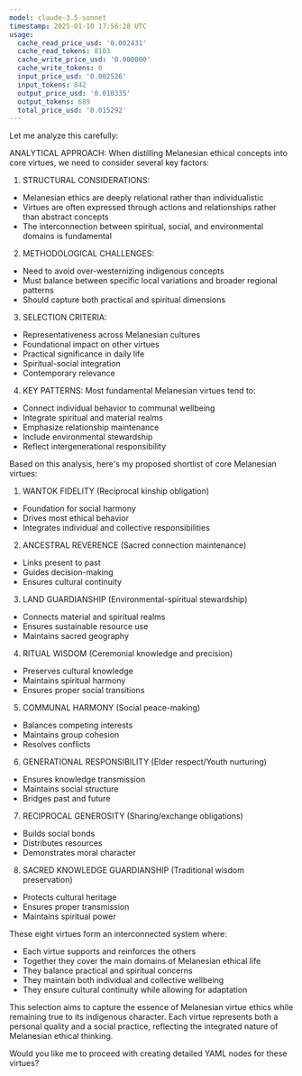 ```yaml
---
model: claude-3.5-sonnet
timestamp: 2025-01-10 17:56:28 UTC
usage:
  cache_read_price_usd: '0.002431'
  cache_read_tokens: 8103
  cache_write_price_usd: '0.000000'
  cache_write_tokens: 0
  input_price_usd: '0.002526'
  input_tokens: 842
  output_price_usd: '0.010335'
  output_tokens: 689
  total_price_usd: '0.015292'
---
```


Let me analyze this carefully:

ANALYTICAL APPROACH:
When distilling Melanesian ethical concepts into core virtues, we need to consider several key factors:

1. STRUCTURAL CONSIDERATIONS:
- Melanesian ethics are deeply relational rather than individualistic
- Virtues are often expressed through actions and relationships rather than abstract concepts
- The interconnection between spiritual, social, and environmental domains is fundamental

2. METHODOLOGICAL CHALLENGES:
- Need to avoid over-westernizing indigenous concepts
- Must balance between specific local variations and broader regional patterns
- Should capture both practical and spiritual dimensions

3. SELECTION CRITERIA:
- Representativeness across Melanesian cultures
- Foundational impact on other virtues
- Practical significance in daily life
- Spiritual-social integration
- Contemporary relevance

4. KEY PATTERNS:
Most fundamental Melanesian virtues tend to:
- Connect individual behavior to communal wellbeing
- Integrate spiritual and material realms
- Emphasize relationship maintenance
- Include environmental stewardship
- Reflect intergenerational responsibility

Based on this analysis, here's my proposed shortlist of core Melanesian virtues:

1. WANTOK FIDELITY
(Reciprocal kinship obligation)
- Foundation for social harmony
- Drives most ethical behavior
- Integrates individual and collective responsibilities

2. ANCESTRAL REVERENCE
(Sacred connection maintenance)
- Links present to past
- Guides decision-making
- Ensures cultural continuity

3. LAND GUARDIANSHIP
(Environmental-spiritual stewardship)
- Connects material and spiritual realms
- Ensures sustainable resource use
- Maintains sacred geography

4. RITUAL WISDOM
(Ceremonial knowledge and precision)
- Preserves cultural knowledge
- Maintains spiritual harmony
- Ensures proper social transitions

5. COMMUNAL HARMONY
(Social peace-making)
- Balances competing interests
- Maintains group cohesion
- Resolves conflicts

6. GENERATIONAL RESPONSIBILITY
(Elder respect/Youth nurturing)
- Ensures knowledge transmission
- Maintains social structure
- Bridges past and future

7. RECIPROCAL GENEROSITY
(Sharing/exchange obligations)
- Builds social bonds
- Distributes resources
- Demonstrates moral character

8. SACRED KNOWLEDGE GUARDIANSHIP
(Traditional wisdom preservation)
- Protects cultural heritage
- Ensures proper transmission
- Maintains spiritual power

These eight virtues form an interconnected system where:
- Each virtue supports and reinforces the others
- Together they cover the main domains of Melanesian ethical life
- They balance practical and spiritual concerns
- They maintain both individual and collective wellbeing
- They ensure cultural continuity while allowing for adaptation

This selection aims to capture the essence of Melanesian virtue ethics while remaining true to its indigenous character. Each virtue represents both a personal quality and a social practice, reflecting the integrated nature of Melanesian ethical thinking.

Would you like me to proceed with creating detailed YAML nodes for these virtues?